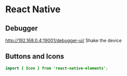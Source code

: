 # React Native

## Debugger

<http://192.168.0.4:19001/debugger-ui/>
Shake the device

## Buttons and Icons

```java
import { Icon } from 'react-native-elements';
```